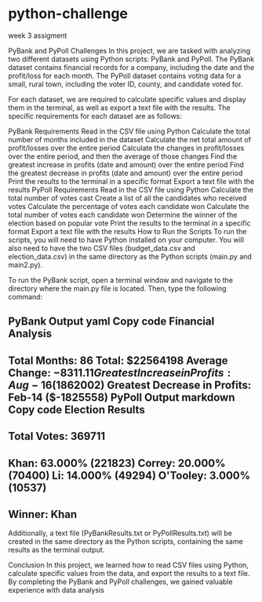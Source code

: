 # python-challenge
week 3 assigment


PyBank and PyPoll Challenges
In this project, we are tasked with analyzing two different datasets using Python scripts: PyBank and PyPoll. The PyBank dataset contains financial records for a company, including the date and the profit/loss for each month. The PyPoll dataset contains voting data for a small, rural town, including the voter ID, county, and candidate voted for.

For each dataset, we are required to calculate specific values and display them in the terminal, as well as export a text file with the results. The specific requirements for each dataset are as follows:

PyBank Requirements
Read in the CSV file using Python
Calculate the total number of months included in the dataset
Calculate the net total amount of profit/losses over the entire period
Calculate the changes in profit/losses over the entire period, and then the average of those changes
Find the greatest increase in profits (date and amount) over the entire period
Find the greatest decrease in profits (date and amount) over the entire period
Print the results to the terminal in a specific format
Export a text file with the results
PyPoll Requirements
Read in the CSV file using Python
Calculate the total number of votes cast
Create a list of all the candidates who received votes
Calculate the percentage of votes each candidate won
Calculate the total number of votes each candidate won
Determine the winner of the election based on popular vote
Print the results to the terminal in a specific format
Export a text file with the results
How to Run the Scripts
To run the scripts, you will need to have Python installed on your computer. You will also need to have the two CSV files (budget_data.csv and election_data.csv) in the same directory as the Python scripts (main.py and main2.py).

To run the PyBank script, open a terminal window and navigate to the directory where the main.py file is located. Then, type the following command:


PyBank Output
yaml
Copy code
Financial Analysis
----------------------------
Total Months: 86
Total: $22564198
Average Change: $-8311.11
Greatest Increase in Profits: Aug-16 ($1862002)
Greatest Decrease in Profits: Feb-14 ($-1825558)
PyPoll Output
markdown
Copy code
Election Results
-------------------------
Total Votes: 369711
-------------------------
Khan: 63.000% (221823)
Correy: 20.000% (70400)
Li: 14.000% (49294)
O'Tooley: 3.000% (10537)
-------------------------
Winner: Khan
-------------------------
Additionally, a text file (PyBankResults.txt or PyPollResults.txt) will be created in the same directory as the Python scripts, containing the same results as the terminal output.

Conclusion
In this project, we learned how to read CSV files using Python, calculate specific values from the data, and export the results to a text file. By completing the PyBank and PyPoll challenges, we gained valuable experience with data analysis

